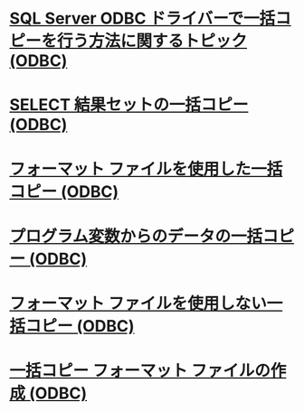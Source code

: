 # [SQL Server ODBC ドライバーで一括コピーを行う方法に関するトピック (ODBC)](bulk-copying-with-the-sql-server-odbc-driver-how-to-topics-odbc.md)

# [SELECT 結果セットの一括コピー (ODBC)](bulk-copy-a-select-result-set-odbc.md)
# [フォーマット ファイルを使用した一括コピー (ODBC)](bulk-copy-by-using-a-format-file-odbc.md)
# [プログラム変数からのデータの一括コピー (ODBC)](bulk-copy-data-from-program-variables-odbc.md)
# [フォーマット ファイルを使用しない一括コピー (ODBC)](bulk-copy-without-a-format-file-odbc.md)
# [一括コピー フォーマット ファイルの作成 (ODBC)](create-a-bulk-copy-format-file-odbc.md)
